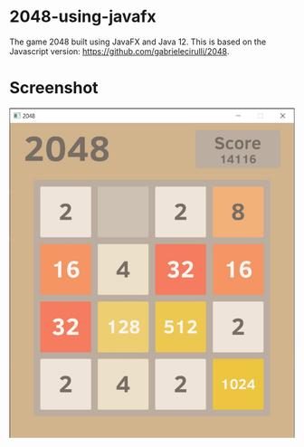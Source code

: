 # 2048-using-javafx
The game 2048 built using JavaFX and Java 12. This is based on the Javascript version: https://github.com/gabrielecirulli/2048.
# Screenshot
![Equalizer](https://github.com/axel223/2048-using-javafx/blob/master/Annotation%202019-12-23%20192401.jpg)
